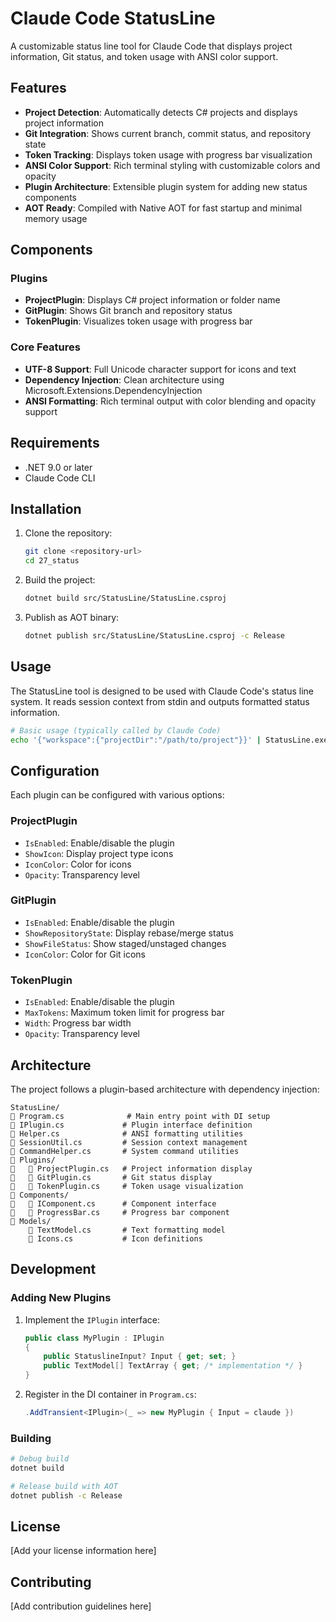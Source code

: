 # Claude Code StatusLine

A customizable status line tool for Claude Code that displays project information, Git status, and token usage with ANSI color support.

## Features

- **Project Detection**: Automatically detects C# projects and displays project information
- **Git Integration**: Shows current branch, commit status, and repository state
- **Token Tracking**: Displays token usage with progress bar visualization
- **ANSI Color Support**: Rich terminal styling with customizable colors and opacity
- **Plugin Architecture**: Extensible plugin system for adding new status components
- **AOT Ready**: Compiled with Native AOT for fast startup and minimal memory usage

## Components

### Plugins

- **ProjectPlugin**: Displays C# project information or folder name
- **GitPlugin**: Shows Git branch and repository status
- **TokenPlugin**: Visualizes token usage with progress bar

### Core Features

- **UTF-8 Support**: Full Unicode character support for icons and text
- **Dependency Injection**: Clean architecture using Microsoft.Extensions.DependencyInjection
- **ANSI Formatting**: Rich terminal output with color blending and opacity support

## Requirements

- .NET 9.0 or later
- Claude Code CLI

## Installation

1. Clone the repository:
   ```bash
   git clone <repository-url>
   cd 27_status
   ```

2. Build the project:
   ```bash
   dotnet build src/StatusLine/StatusLine.csproj
   ```

3. Publish as AOT binary:
   ```bash
   dotnet publish src/StatusLine/StatusLine.csproj -c Release
   ```

## Usage

The StatusLine tool is designed to be used with Claude Code's status line system. It reads session context from stdin and outputs formatted status information.

```bash
# Basic usage (typically called by Claude Code)
echo '{"workspace":{"projectDir":"/path/to/project"}}' | StatusLine.exe
```

## Configuration

Each plugin can be configured with various options:

### ProjectPlugin
- `IsEnabled`: Enable/disable the plugin
- `ShowIcon`: Display project type icons
- `IconColor`: Color for icons
- `Opacity`: Transparency level

### GitPlugin
- `IsEnabled`: Enable/disable the plugin
- `ShowRepositoryState`: Display rebase/merge status
- `ShowFileStatus`: Show staged/unstaged changes
- `IconColor`: Color for Git icons

### TokenPlugin
- `IsEnabled`: Enable/disable the plugin
- `MaxTokens`: Maximum token limit for progress bar
- `Width`: Progress bar width
- `Opacity`: Transparency level

## Architecture

The project follows a plugin-based architecture with dependency injection:

```
StatusLine/
   Program.cs              # Main entry point with DI setup
   IPlugin.cs             # Plugin interface definition
   Helper.cs              # ANSI formatting utilities
   SessionUtil.cs         # Session context management
   CommandHelper.cs       # System command utilities
   Plugins/
      ProjectPlugin.cs   # Project information display
      GitPlugin.cs       # Git status display
      TokenPlugin.cs     # Token usage visualization
   Components/
      IComponent.cs      # Component interface
      ProgressBar.cs     # Progress bar component
   Models/
       TextModel.cs       # Text formatting model
       Icons.cs           # Icon definitions
```

## Development

### Adding New Plugins

1. Implement the `IPlugin` interface:
   ```csharp
   public class MyPlugin : IPlugin
   {
       public StatuslineInput? Input { get; set; }
       public TextModel[] TextArray { get; /* implementation */ }
   }
   ```

2. Register in the DI container in `Program.cs`:
   ```csharp
   .AddTransient<IPlugin>(_ => new MyPlugin { Input = claude })
   ```

### Building

```bash
# Debug build
dotnet build

# Release build with AOT
dotnet publish -c Release
```

## License

[Add your license information here]

## Contributing

[Add contribution guidelines here]
